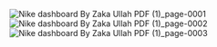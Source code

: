 ![Nike dashboard By Zaka Ullah PDF (1)_page-0001](https://github.com/user-attachments/assets/fb375b90-7ea6-4947-a214-ce41e5565ee8)
![Nike dashboard By Zaka Ullah PDF (1)_page-0002](https://github.com/user-attachments/assets/f870de66-b0ac-4a0d-871c-6a7e927779ab)
![Nike dashboard By Zaka Ullah PDF (1)_page-0003](https://github.com/user-attachments/assets/4cf14be2-8a29-4223-b67d-77b5c4544420)
